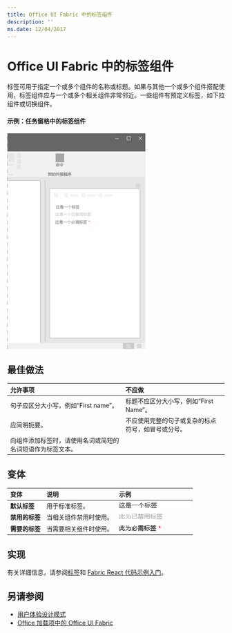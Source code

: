 ```yaml
---
title: Office UI Fabric 中的标签组件
description: ''
ms.date: 12/04/2017
---
```


# <a name="label-component-in-office-ui-fabric"></a>Office UI Fabric 中的标签组件

标签可用于指定一个或多个组件的名称或标题。如果与其他一个或多个组件搭配使用，标签组件应与一个或多个相关组件非常邻近。一些组件有预定义标签，如下拉组件或切换组件。
  
#### <a name="example-label-in-a-task-pane"></a>示例：任务窗格中的标签组件

![显示标签的图像](../images/overview-with-app-label.png)

## <a name="best-practices"></a>最佳做法

|**允许事项**|**不应做**|
|:------------|:--------------|
|句子应区分大小写，例如“First name”。|标题不应区分大小写，例如“First Name”。|
|应简明扼要。|不应使用完整的句子或复杂的标点符号，如冒号或分号。|
|向组件添加标签时，请使用名词或简短的名词短语作为标签文本。| |

## <a name="variants"></a>变体

|**变体**|**说明**|**示例**|
|:------------|:--------------|:----------|
|**默认标签**|用于标准标签。|![默认标签图像](../images/label.png)<br/>|
|**禁用的标签**|当相关组件禁用时使用。|![禁用的标签图像](../images/label-disabled.png)<br/>|
|**需要的标签**|当需要相关组件时使用。|![需要的标签图像](../images/label-required.png)<br/>|

## <a name="implementation"></a>实现

有关详细信息，请参阅[标签](https://dev.office.com/fabric#/components/label)和 [Fabric React 代码示例入门](https://github.com/OfficeDev/Word-Add-in-GettingStartedFabricReact)。

## <a name="see-also"></a>另请参阅

- [用户体验设计模式](https://github.com/OfficeDev/Office-Add-in-UX-Design-Patterns-Code)
- [Office 加载项中的 Office UI Fabric](office-ui-fabric.md)

